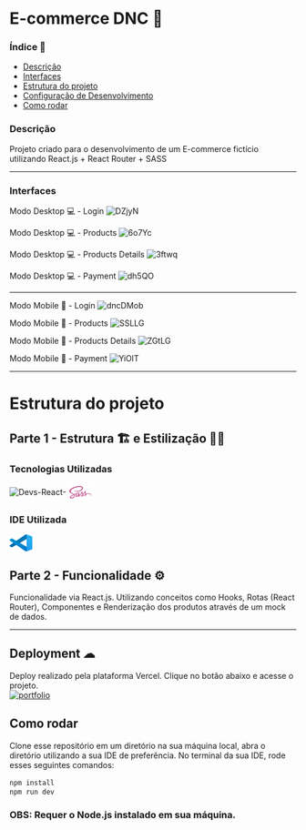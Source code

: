 # E-commerce DNC 🛒

### Índice 📌
<ul>
  <a href="#descrição"><li>Descrição</li></a>
  <a href="#interfaces"><li>Interfaces</li></a>
  <a href="#estrutura-do-projeto"><li>Estrutura do projeto</li></a>
  <a href="#deployment-"><li>Configuração de Desenvolvimento</li></a>
  <a href="#como-rodar"><li>Como rodar</li></a>
</ul>

### Descrição
Projeto criado para o desenvolvimento de um E-commerce fictício utilizando React.js + React Router + SASS

<hr>

### Interfaces
Modo Desktop 💻 - Login
![DZjyN](https://github.com/osmaclean/e-commerceDNC/assets/115199808/33c6e73d-7ec8-4bb5-b6d9-3b18c368f3da)

Modo Desktop 💻 - Products
![6o7Yc](https://github.com/osmaclean/e-commerceDNC/assets/115199808/2aba53cf-c269-47c5-b987-afcb5787fab2)

Modo Desktop 💻 - Products Details
![3ftwq](https://github.com/osmaclean/e-commerceDNC/assets/115199808/12ec95e3-1fe3-4a29-a009-bb1479bcbe84)

Modo Desktop 💻 - Payment
![dh5QO](https://github.com/osmaclean/e-commerceDNC/assets/115199808/dd8ab77b-5b83-4af0-a434-dafa98b84178)

<hr>

Modo Mobile 📲 - Login
![dncDMob](https://github.com/osmaclean/e-commerceDNC/assets/115199808/6fa50931-43f1-4f51-99e7-a631b02c02b0)

Modo Mobile 📲 - Products
![SSLLG](https://github.com/osmaclean/e-commerceDNC/assets/115199808/6cbf4516-2ffd-4d8c-8da7-9b8998408098)

Modo Mobile 📲 - Products Details
![ZGtLG](https://github.com/osmaclean/e-commerceDNC/assets/115199808/52fd9c2c-3f28-43a3-9cdc-2c321f2bf7d9)

Modo Mobile 📲 - Payment
![YiOlT](https://github.com/osmaclean/e-commerceDNC/assets/115199808/c2d2aa66-d333-46c0-8bb9-8b6b97c9b959)

<hr>

# Estrutura do projeto
## Parte 1 - Estrutura 🏗 e Estilização 👨‍🎨
### Tecnologias Utilizadas
<div style="display: inline_block">
  <img align="center" alt="Devs-React" height="30" width="40" src="https://cdn.jsdelivr.net/gh/devicons/devicon/icons/react/react-original.svg">-
  <img align="center" alt="Devs-SASS" height="30" width="40" src="https://github.com/devicons/devicon/blob/v2.15.1/icons/sass/sass-original.svg">  
</div>

### IDE Utilizada
<div> 
  <img align="center" alt="Devs-VSCODE" height="30" width="40" src="https://github.com/devicons/devicon/blob/v2.15.1/icons/vscode/vscode-original.svg">
</div>

## Parte 2 - Funcionalidade ⚙

Funcionalidade via React.js. Utilizando conceitos como Hooks, Rotas (React Router), Componentes e Renderização dos produtos através de um mock de dados. 

<hr>


## Deployment ☁

Deploy realizado pela plataforma Vercel. Clique no botão abaixo e acesse o projeto.<br>
[![portfolio](https://img.shields.io/badge/-CLIQUE%20AQUI-yellowgreen)](https://e-commerce-dnc-black.vercel.app/)

## Como rodar

Clone esse repositório em um diretório na sua máquina local, abra o diretório utilizando a sua IDE de preferência. No terminal da sua IDE, rode esses seguintes comandos:
```
npm install
npm run dev
```
### OBS: Requer o Node.js instalado em sua máquina.
